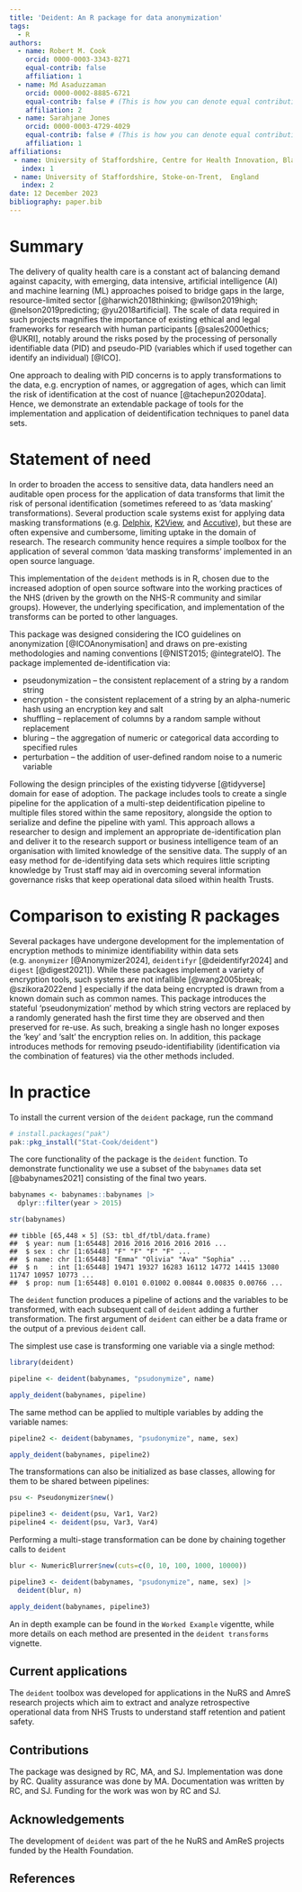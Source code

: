 ```yaml
---
title: 'Deident: An R package for data anonymization'
tags:
  - R
authors:
  - name: Robert M. Cook
    orcid: 0000-0003-3343-8271
    equal-contrib: false
    affiliation: 1
  - name: Md Asaduzzaman
    orcid: 0000-0002-8885-6721
    equal-contrib: false # (This is how you can denote equal contributions between multiple authors)
    affiliation: 2
  - name: Sarahjane Jones
    orcid: 0000-0003-4729-4029
    equal-contrib: false # (This is how you can denote equal contributions between multiple authors)
    affiliation: 1
affiliations:
 - name: University of Staffordshire, Centre for Health Innovation, Blackheath Lane, Stafford,  England
   index: 1
 - name: University of Staffordshire, Stoke-on-Trent,  England
   index: 2
date: 12 December 2023
bibliography: paper.bib
---
```

# Summary

The delivery of quality health care is a constant act of balancing
demand against capacity, with emerging, data intensive, artificial
intelligence (AI) and machine learning (ML) approaches poised to bridge
gaps in the large, resource-limited sector [@harwich2018thinking;
@wilson2019high; @nelson2019predicting; @yu2018artificial]. The scale
of data required in such projects magnifies the importance of existing
ethical and legal frameworks for research with human participants
[@sales2000ethics; @UKRI], notably around the risks posed by the
processing of personally identifiable data (PID) and pseudo-PID
(variables which if used together can identify an individual) [@ICO].

One approach to dealing with PID concerns is to apply transformations to
the data, e.g. encryption of names, or aggregation of ages, which can
limit the risk of identification at the cost of nuance
[@tachepun2020data]. Hence, we demonstrate an extendable package of
tools for the implementation and application of deidentification
techniques to panel data sets.

# Statement of need

In order to broaden the access to sensitive data, data handlers need an
auditable open process for the application of data transforms that limit
the risk of personal identification (sometimes refereed to as ‘data
masking’ transformations). Several production scale systems exist for
applying data masking transformations
(e.g. [Delphix](https://www.delphix.com/),
[K2View](https://www.k2view.com), and
[Accutive](https://accutive.com/)), but these are often expensive and
cumbersome, limiting uptake in the domain of research. The research
community hence requires a simple toolbox for the application of several
common ‘data masking transforms’ implemented in an open source language.

This implementation of the `deident` methods is in R, chosen due to the
increased adoption of open source software into the working practices of
the NHS (driven by the growth on the NHS-R community and similar
groups). However, the underlying specification, and implementation of
the transforms can be ported to other languages.

This package was designed considering the ICO guidelines on
anonymization [@ICOAnonymisation] and draws on pre-existing
methodologies and naming conventions [@NIST2015; @integrateIO]. The
package implemented de-identification via:

-   pseudonymization – the consistent replacement of a string by a
    random string
-   encryption - the consistent replacement of a string by an
    alpha-numeric hash using an encryption key and salt
-   shuffling – replacement of columns by a random sample without
    replacement
-   bluring – the aggregation of numeric or categorical data according
    to specified rules
-   perturbation – the addition of user-defined random noise to a
    numeric variable

Following the design principles of the existing tidyverse [@tidyverse]
domain for ease of adoption. The package includes tools to create a
single pipeline for the application of a multi-step deidentification
pipeline to multiple files stored within the same repository, alongside
the option to serialize and define the pipeline with yaml. This approach
allows a researcher to design and implement an appropriate
de-identification plan and deliver it to the research support or
business intelligence team of an organisation with limited knowledge of
the sensitive data. The supply of an easy method for de-identifying data
sets which requires little scripting knowledge by Trust staff may aid in
overcoming several information governance risks that keep operational
data siloed within health Trusts.

# Comparison to existing R packages

Several packages have undergone development for the implementation of
encryption methods to minimize identifiability within data sets
(e.g. `anonymizer` [@Anonymizer2024], `deidentifyr`
[@deidentifyr2024] and `digest` [@digest2021]). While these packages
implement a variety of encryption tools, such systems are not infallible
[@wang2005break; @szikora2022end ] especially if the data being
encrypted is drawn from a known domain such as common names. This
package introduces the stateful ‘pseudonymization’ method by which
string vectors are replaced by a randomly generated hash the first time
they are observed and then preserved for re-use. As such, breaking a
single hash no longer exposes the ‘key’ and ‘salt’ the encryption relies
on. In addition, this package introduces methods for removing
pseudo-identifiability (identification via the combination of features)
via the other methods included.

# In practice

To install the current version of the `deident` package, run the command

``` r
# install.packages("pak")
pak::pkg_install("Stat-Cook/deident")
```

The core functionality of the package is the `deident` function. To
demonstrate functionality we use a subset of the `babynames` data set
[@babynames2021] consisting of the final two years.

``` r
babynames <- babynames::babynames |> 
  dplyr::filter(year > 2015) 

str(babynames)
```

    ## tibble [65,448 × 5] (S3: tbl_df/tbl/data.frame)
    ##  $ year: num [1:65448] 2016 2016 2016 2016 2016 ...
    ##  $ sex : chr [1:65448] "F" "F" "F" "F" ...
    ##  $ name: chr [1:65448] "Emma" "Olivia" "Ava" "Sophia" ...
    ##  $ n   : int [1:65448] 19471 19327 16283 16112 14772 14415 13080 11747 10957 10773 ...
    ##  $ prop: num [1:65448] 0.0101 0.01002 0.00844 0.00835 0.00766 ...

The `deident` function produces a pipeline of actions and the variables
to be transformed, with each subsequent call of `deident` adding a
further transformation. The first argument of `deident` can either be a
data frame or the output of a previous `deident` call.

The simplest use case is transforming one variable via a single method:

``` r
library(deident)

pipeline <- deident(babynames, "psudonymize", name)

apply_deident(babynames, pipeline)
```

The same method can be applied to multiple variables by adding the
variable names:

``` r
pipeline2 <- deident(babynames, "psudonymize", name, sex)

apply_deident(babynames, pipeline2)
```

The transformations can also be initialized as base classes, allowing
for them to be shared between pipelines:

``` r
psu <- Pseudonymizer$new()

pipeline3 <- deident(psu, Var1, Var2)
pipeline4 <- deident(psu, Var3, Var4)
```

Performing a multi-stage transformation can be done by chaining together
calls to `deident`

``` r
blur <- NumericBlurrer$new(cuts=c(0, 10, 100, 1000, 10000))

pipeline3 <- deident(babynames, "psudonymize", name, sex) |>
  deident(blur, n)

apply_deident(babynames, pipeline3)
```

An in depth example can be found in the `Worked Example` vigentte, while
more details on each method are presented in the `deident transforms`
vignette.

## Current applications

The `deident` toolbox was developed for applications in the NuRS and
AmreS research projects which aim to extract and analyze retrospective
operational data from NHS Trusts to understand staff retention and
patient safety.

## Contributions

The package was designed by RC, MA, and SJ. Implementation was done by
RC. Quality assurance was done by MA. Documentation was written by RC,
and SJ. Funding for the work was won by RC and SJ.

## Acknowledgements

The development of `deident` was part of the he NuRS and AmReS projects
funded by the Health Foundation.

## References
